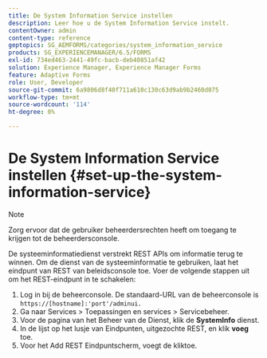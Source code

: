 ```yaml
---
title: De System Information Service instellen
description: Leer hoe u de System Information Service instelt.
contentOwner: admin
content-type: reference
geptopics: SG_AEMFORMS/categories/system_information_service
products: SG_EXPERIENCEMANAGER/6.5/FORMS
exl-id: 734ed463-2441-49fc-bacb-deb40851af42
solution: Experience Manager, Experience Manager Forms
feature: Adaptive Forms
role: User, Developer
source-git-commit: 6a9806d8f40f711a610c130c63d9ab9b2460d075
workflow-type: tm+mt
source-wordcount: '114'
ht-degree: 0%

---
```


# De System Information Service instellen {#set-up-the-system-information-service}

>[!NOTE]
> 
> Zorg ervoor dat de gebruiker beheerdersrechten heeft om toegang te krijgen tot de beheerdersconsole.

De systeeminformatiedienst verstrekt REST APIs om informatie terug te winnen. Om de dienst van de systeeminformatie te gebruiken, laat het eindpunt van REST van beleidsconsole toe. Voer de volgende stappen uit om het REST-eindpunt in te schakelen:

1. Log in bij de beheerconsole. De standaard-URL van de beheerconsole is `https://[hostname]:'port'/adminui.`
1. Ga naar Services > Toepassingen en services > Servicebeheer.
1. Voor de pagina van het Beheer van de Dienst, klik de **SystemInfo** dienst.
1. In de lijst op het lusje van Eindpunten, uitgezochte REST, en klik **voeg** toe.
1. Voor het Add REST Eindpuntscherm, voegt de klik **&#x200B;**&#x200B;toe.
